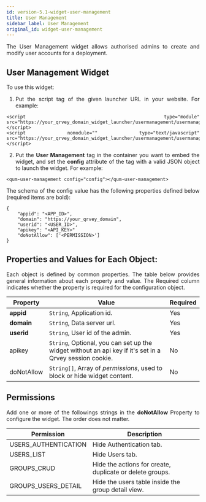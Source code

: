 ```yaml
---
id: version-5.1-widget-user-management
title: User Management
sidebar_label: User Management
original_id: widget-user-management
---
```


<div style="text-align: justify">

The User Management widget allows authorised admins to create and modify user accounts for a deployment.

## User Management Widget

To use this widget:

1. Put the script tag of the given launcher URL in your website. For example:

```
<script type="module" src="https://your_qrvey_domain_widget_launcher/usermanagement/usermanagement.esm.js"></script>
<script nomodule="" type="text/javascript" src="https://your_qrvey_domain_widget_launcher/usermanagement/usermanagement.js"></script>
```

2. Put the **User Management** tag in the container you want to embed the widget, and set the **config** attribute of the tag with a valid JSON object to launch the widget. For example:

```
<qum-user-management config="config"></qum-user-management>
```

The schema of the config value has the following properties defined below (required items are bold):

```
{
    "appid": "<APP_ID>",
    "domain": "https://your_qrvey_domain",
    "userid": "<USER_ID>",
    "apikey": "<API_KEY>"
    "doNotAllow": ['<PERMISSION>']			
}
```

## Properties and Values for Each Object:

Each object is defined by common properties. The table below provides general information about each property and value. The Required column indicates whether the property is required for the configuration object.

| **Property** | **Value** | **Required** |
| --- | --- | --- |
| **appid** | `String`, Application id. | Yes |
| **domain** | `String`, Data server url. | Yes |
| **userid** | `String`, User id of the admin.| Yes |
| apikey | `String`, Optional, you can set up the widget without an api key if it&#39;s set in a Qrvey session cookie. | No |
| doNotAllow | `String[]`, Array of _permissions_, used to block or hide widget content. | No |


## Permissions

Add one or more of the followings strings in the **doNotAllow** Property to configure the widget. The order does not matter.


| **Permission** | **Description** |
| --- | --- |
| USERS_AUTHENTICATION | Hide Authentication tab. |
| USERS_LIST | Hide Users tab. |
| GROUPS_CRUD | Hide the actions for create, duplicate or delete groups. |
| GROUPS_USERS_DETAIL | Hide the users table inside the group detail view. |